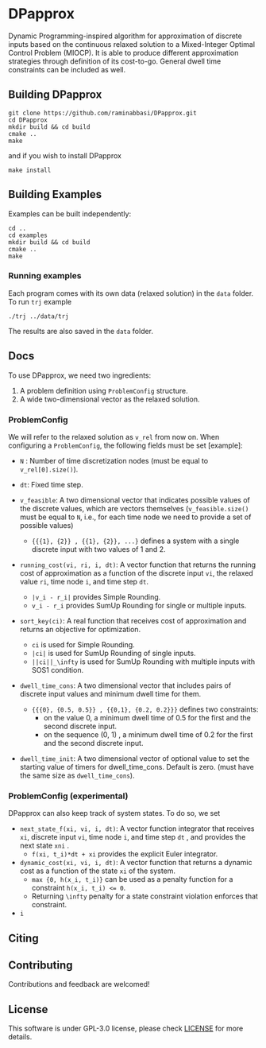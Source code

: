 # DPapprox

Dynamic Programming-inspired algorithm for approximation of discrete inputs based on the continuous relaxed solution to a Mixed-Integer Optimal Control Problem (MIOCP). It is able to produce different approximation strategies through definition of its cost-to-go. General dwell time constraints can be included as well.


## Building DPapprox

```
git clone https://github.com/raminabbasi/DPapprox.git
cd DPapprox
mkdir build && cd build
cmake ..
make
```
and if you wish to install DPapprox
```
make install
```

## Building Examples
Examples can be built independently:
```
cd ..
cd examples
mkdir build && cd build
cmake ..
make
```
### Running examples
Each program comes with its own data (relaxed solution) in the `data` folder. To run `trj` example
```
./trj ../data/trj
```
The results are also saved in the `data` folder. 
## Docs

To use DPapprox, we need two ingredients:

1. A problem definition using `ProblemConfig` structure.
2. A wide two-dimensional vector as the relaxed solution.

### ProblemConfig
We will refer to the relaxed solution as `v_rel` from now on. When configuring a `ProblemConfig`, the following fields must be set [example]:

* `N` : Number of time discretization nodes (must be equal to `v_rel[0].size()`).
* `dt`: Fixed time step.
* `v_feasible`: A two dimensional vector that indicates possible values of the discrete values, which are vectors themselves (`v_feasible.size()` must be equal to `N`, i.e., for each time node we need to provide a set of possible values)
  *  `{{{1}, {2}} , {{1}, {2}}, ...}` defines  a system with a single discrete input with two values of 1 and 2.

* `running_cost(vi, ri, i, dt)`: A vector function that returns the running cost of approximation as a function of the discrete input `vi`, the relaxed value `ri`, time node `i`, and time step `dt`. 
  * `|v_i - r_i|` provides Simple Rounding.
  * `v_i - r_i` provides SumUp Rounding for single or multiple inputs. 

* `sort_key(ci)`: A real function that receives cost of approximation and returns an objective for optimization. 
  * `ci` is used for Simple Rounding.
  * `|ci|` is used for SumUp Rounding of single inputs.
  * `||ci||_\infty`  is used for SumUp Rounding with multiple inputs with SOS1 condition. 

* `dwell_time_cons`: A two dimensional vector that includes pairs of discrete input values and minimum dwell time for them. 
  * `{{{0}, {0.5, 0.5}} , {{0,1}, {0.2, 0.2}}}` defines two constraints:
    * on the value 0, a minimum dwell time of 0.5 for the first and the second discrete input.
    * on the sequence (0, 1) , a minimum dwell time of 0.2 for the first and the second discrete input.

* `dwell_time_init`: A two dimensional vector of optional value to set the starting value of timers for dwell_time_cons. Default is zero. (must have the same size as `dwell_time_cons`).

### ProblemConfig (experimental)
DPapprox can also keep track of system states. To do so, we set

* `next_state_f(xi, vi, i, dt)`: A vector function integrator that receives `xi`, discrete input `vi`, time node `i`, and time step `dt` , and provides the next state `xni` . 
  * `f(xi, t_i)*dt + xi` provides the explicit Euler integrator.
* `dynamic_cost(xi, vi, i, dt)`: A vector function that returns a dynamic cost as a function of the state `xi` of the system.
  * `max {0, h(x_i, t_i)}` can be used as a penalty function for a constraint `h(x_i, t_i) <= 0`.
  * Returning `\infty` penalty for a state constraint violation enforces that constraint. 
* `i`

## Citing


## Contributing
Contributions and feedback are welcomed!

## License
This software is under GPL-3.0 license, please check [LICENSE](https://github.com/raminabbasi/DPapprox/blob/main/LICENSE) for more details.